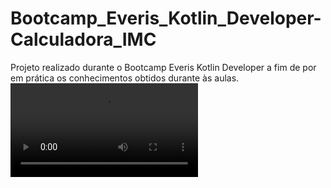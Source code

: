 # Bootcamp_Everis_Kotlin_Developer-Calculadora_IMC
Projeto realizado durante o Bootcamp Everis Kotlin Developer a fim de por em prática os conhecimentos obtidos durante às aulas.
 ![](/files_for_presentation/2021_03_23_15_48_25_trim.mp4)
